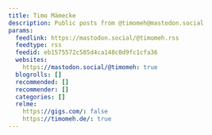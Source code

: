 ```yaml
---
title: Timo Mämecke
description: Public posts from @timomeh@mastodon.social
params:
  feedlink: https://mastodon.social/@timomeh.rss
  feedtype: rss
  feedid: eb1575572c585d4ca148c0d9fc1cfa36
  websites:
    https://mastodon.social/@timomeh: true
  blogrolls: []
  recommended: []
  recommender: []
  categories: []
  relme:
    https://gigs.com/: false
    https://timomeh.de/: true
---
```

